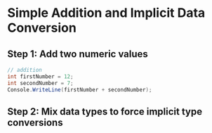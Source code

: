 # Simple Addition and Implicit Data Conversion
## Step 1: Add two numeric values
```C#
// addition
int firstNumber = 12;
int secondNumber = 7;
Console.WriteLine(firstNumber + secondNumber);
```
## Step 2: Mix data types to force implicit type conversions

